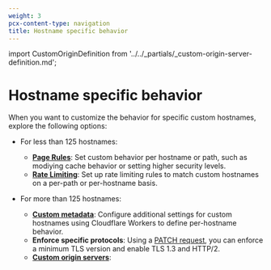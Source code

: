 ```yaml
---
weight: 3
pcx-content-type: navigation
title: Hostname specific behavior
---
```


import CustomOriginDefinition from '../../_partials/_custom-origin-server-definition.md';

# Hostname specific behavior

When you want to customize the behavior for specific custom hostnames, explore the following options:

- For less than 125 hostnames:

  - [**Page Rules**](https://support.cloudflare.com/hc/articles/218411427): Set custom behavior per hostname or path, such as modiying cache behavior or setting higher security levels.
  - [**Rate Limiting**](https://support.cloudflare.com/hc/articles/115001635128): Set up rate limiting rules to match custom hostnames on a per-path or per-hostname basis.

- For more than 125 hostnames:

  - [**Custom metadata**](custom-metadata): Configure additional settings for custom hostnames using Cloudflare Workers to define per-hostname behavior.
  - **Enforce specific protocols**: Using a [PATCH request](https://api.cloudflare.com/#custom-hostname-for-a-zone-edit-custom-hostname), you can enforce a minimum TLS version and enable TLS 1.3 and HTTP/2.
  - [**Custom origin servers**](custom-origin): <CustomOriginDefinition/>